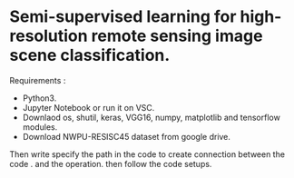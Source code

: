 # Semi-supervised learning for high-resolution remote sensing image scene classification.

 Requirements :
 
- Python3.
- Jupyter Notebook or run it on VSC.
- Downlaod os, shutil, keras, VGG16, numpy, matplotlib and tensorflow modules.
- Download NWPU-RESISC45 dataset from google drive.


 Then write  specify the path in the code to create connection between the code .
 and the operation.
 then follow the code setups.







